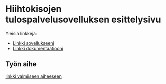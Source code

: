 # Hiihtokisojen tulospalvelusovelluksen esittelysivu

Yleisiä linkkejä:

* [Linkki sovellukseeni](http://heileino.users.cs.helsinki.fi/hiihtotulospalvelu/)
* [Linkki dokumentaatiooni](http://github.com/heileino/Tsoha-Bootstrap/blob/master/doc/dokumentaatio.pdf)

## Työn aihe

[linkki valmiiseen aiheeseen](http://advancedkittenry.github.io/suunnittelu_ja_tyoymparisto/aiheet/Hiihtokisojen_tulospalvelu.html) 
